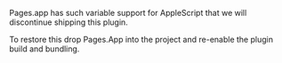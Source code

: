 Pages.app has such variable support for AppleScript that we will discontinue shipping this plugin.

To restore this drop Pages.App into the project and re-enable the plugin build and bundling.